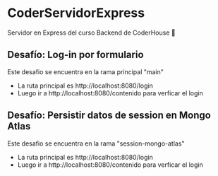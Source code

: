 # CoderServidorExpress
Servidor en Express del curso Backend de CoderHouse 🚀

## Desafío: Log-in por formulario 

Este desafio se encuentra en la rama principal "main"

- La ruta principal es http://localhost:8080/login
- Luego ir a http://localhost:8080/contenido para verficar el login

## Desafío: Persistir datos de session en Mongo Atlas

Este desafio se encuentra en la rama "session-mongo-atlas"

- La ruta principal es http://localhost:8080/login
- Luego ir a http://localhost:8080/contenido para verficar el login
